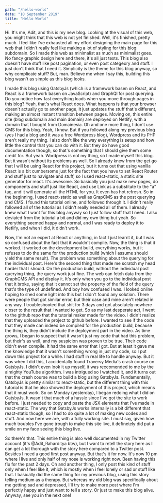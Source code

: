 ```yaml
---
path: "/hello-world"
date: "10 September 2019"
title: "Hello World"
---
```


Hi. It's me, Adit, and this is my new blog. Looking at the visual of this web, you might think that this web is not yet finished. Well, it's finished, pretty much. I feel like I've exhausted all my effort designing the main page for this web that I didn't really feel like making a lot of styling for this blog subdomain. So I made this web as minimalist as much as minimalist goes. No fancy graphic design here and there, it's all just texts. This blog also doesn't have stuff like post pagination, or even post categeory and stuff. I just don't think that I need it. Simplicity is the theme for this blog anyway, so why complicate stuff? But, man. Believe me when I say this, building this blog wasn't as simple as this blog looks.

I made this blog using GatsbyJs (which is a framework basen on React, and React is a framework basen on JavaScript) and GraphQl for post querying. Do you notice how fast everything loads when you move through pages in this blog? Yeah, that's what React does. What happens is that your browser doesn't actually go to another page, it just updates the stuff that's different, making an almost instant transition between pages. Moving on, this entire site (blog subdomain and main domain) are deployed on Netlify, with a domain that I bought from Domainesia. Oh and one more thing, I don't use CMS for this blog. Yeah, I know. But if you followed along my previous blog (yes I had a blog and it was a free Wordpress blog), Wordpress and its PHP aren't really my thing. I also don't like the way everything is setup and how little the control that you can do with it. But they do have good documentation though, so that's something that I should give them some credit for. But yeah. Wordpress is not my thing, so I made myself this blog. But it wasn't without its problems as well. So I already knew from the get go that I will be using React for this project, but it turns out that using vanilla React is a bit cumbersome just for the fact that you have to set React Router and stuff just to navigate and stuff, so I used react-static, a static site generator for react. It's awesome. So basically you just make new pages, do components and stuff just like React, and use Link as a substitute to the "a" tag, and it will generate all the HTML for you. It even has hot refresh. So in the beginning, I used react-static as well as GrapCMS as the post querying and CMS. I found this tutorial online, and followed through it. I didn't really followed all of the tutorial as I didn't really needed all of them. I already knew what I want for this blog anyway so I just follow stuff that I need. I also deviated from the tutorial a bit and did my own thing but yeah. So everything seemed happy and normal, and I was ready to deploy it to Netlify, and when I did, it didn't work.

Now, I'm not an expert at React or anything, in fact I just learnt it, but I was so confused about the fact that it wouldn't compile. Now, the thing is that it worked. It worked on the development build, everything works, but it refuses to do the same for the production build (which I assume should yield the same result). The problem was something about the querying for the individual post. Here's the second thing that made me scratch my head harder that I should. On the production build, without the individual post querying thing, the query work just fine. The web can fetch data from the GraphCMS API and display it. It's only when you go to the individual post that it broke, saying that it cannot set the property of the field of the query that's the type of undefined. And boy how confused I was. I looked online hoping to shed some light into this but I didn't found any solution. There were people that got similar error, but their case and mine aren't related in any way. I troubleshooted that shit for 3 days and got absolutely nowhere closer to the result that I wanted to get. So as my last desperate act, I went to the github repo that the tutorial maker made for the video. I didn't realize that they uploaded the project to github before. I wanted to see if the code that they made can indeed be compiled for the production build, because the thing is, they didn't include the deployment part in the video. As time grows, I began to suspect that it wasn't just my code that had this problem, but their's as well, and my suspicion was proven to be true. Their code didn't even compile. It had the same error that I got. But at least it gave me the knowledge that it wasn't something wrong in just my code, so I put down this project for a while. I had stuff in real life to handle anyway. But it was when I did this, I accidentally found Traversy Media's crash course on GatsbyJs. I didn't even look it up myself, it was reccomended to me by the almighty YouTube algorithm. I was intrigued so I watched it, and it turns out that the crash course was to build a blog using GatsbyJs. Fundamentally, GatsbyJs is pretty similar to react-static, but the different thing with this tutorial is that he also showed the deployment of this project, which means that it must work. So on Monday (yesterday), I began redoing what I did on GatsbyJs. It wasn't that much of a hassle since I've got the site to work before. I just needed to copy and paste the JSX elements that I've made in react-static. The way that GatsbyJs works internally is a bit different that react-static though, so I had to do quite a lot of making new codes and stuff. And now here we are, with a fully working site. I must say, given how much troubles I've gone trough to make this site live, it definetely did put a smile on my face seeing this blog live.

So there's that. This entire thing is also well documented in my Twitter account (it's @Adit_Raharditya btw), but I want to retell the story here as I can get a lot thorough with the story here compared to a Twitter post. Besides I need a good first post anyway. But that's it for now. It's now 10 pm where I live and only half of my nose is working right now. Been having this flu for the past 2 days. Oh and another thing, I only post this kind of stuff only when I feel like it, which is mostly when i feel lonely or sad or stuff like that. I basically did the same thing for my previous blog, using this story telling medium as a therapy. But whereas my old blog was specifically about me getting sad and depressed, I'll try to make more post where I'm perfectly happy and just want to tell a story. Or just to make this blog alive. Anyway, see you in the next one!
